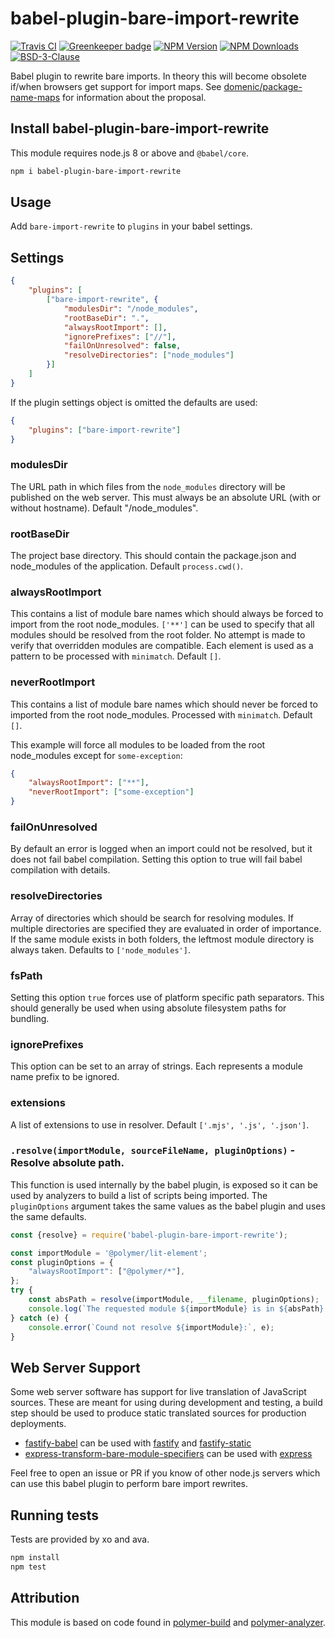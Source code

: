 # babel-plugin-bare-import-rewrite

[![Travis CI][travis-image]][travis-url]
[![Greenkeeper badge][gk-image]](https://greenkeeper.io/)
[![NPM Version][npm-image]][npm-url]
[![NPM Downloads][downloads-image]][downloads-url]
[![BSD-3-Clause][license-image]](LICENSE)

Babel plugin to rewrite bare imports.  In theory this will become obsolete if/when
browsers get support for import maps.  See [domenic/package-name-maps] for information
about the proposal.

## Install babel-plugin-bare-import-rewrite

This module requires node.js 8 or above and `@babel/core`.

```sh
npm i babel-plugin-bare-import-rewrite
```

## Usage

Add `bare-import-rewrite` to `plugins` in your babel settings.

## Settings

```json
{
	"plugins": [
		["bare-import-rewrite", {
			"modulesDir": "/node_modules",
			"rootBaseDir": ".",
			"alwaysRootImport": [],
			"ignorePrefixes": ["//"],
			"failOnUnresolved": false,
			"resolveDirectories": ["node_modules"]
		}]
	]
}
```

If the plugin settings object is omitted the defaults are used:
```json
{
	"plugins": ["bare-import-rewrite"]
}
```

### modulesDir

The URL path in which files from the `node_modules` directory will be published on
the web server. This must always be an absolute URL (with or without hostname).
Default "/node_modules".

### rootBaseDir

The project base directory.  This should contain the package.json and node_modules
of the application.  Default `process.cwd()`.

### alwaysRootImport

This contains a list of module bare names which should always be forced to import from
the root node_modules.  `['**']` can be used to specify that all modules should be
resolved from the root folder.  No attempt is made to verify that overridden modules
are compatible.  Each element is used as a pattern to be processed with `minimatch`.
Default `[]`.

### neverRootImport

This contains a list of module bare names which should never be forced to imported
from the root node_modules.  Processed with `minimatch`.  Default `[]`.

This example will force all modules to be loaded from the root node_modules except
for `some-exception`:
```json
{
	"alwaysRootImport": ["**"],
	"neverRootImport": ["some-exception"]
}
```

### failOnUnresolved

By default an error is logged when an import could not be resolved, but it does not fail babel compilation.
Setting this option to true will fail babel compilation with details.

### resolveDirectories

Array of directories which should be search for resolving modules. If multiple directories are specified they
are evaluated in order of importance. If the same module exists in both folders, the leftmost module directory is
always taken. Defaults to `['node_modules']`.

### fsPath

Setting this option `true` forces use of platform specific path separators.  This
should generally be used when using absolute filesystem paths for bundling.

### ignorePrefixes

This option can be set to an array of strings.  Each represents a module name prefix
to be ignored.

### extensions

A list of extensions to use in resolver. Default `['.mjs', '.js', '.json']`.

### `.resolve(importModule, sourceFileName, pluginOptions)` - Resolve absolute path.

This function is used internally by the babel plugin, is exposed so it can be used
by analyzers to build a list of scripts being imported.  The `pluginOptions` argument
takes the same values as the babel plugin and uses the same defaults.

```js
const {resolve} = require('babel-plugin-bare-import-rewrite');

const importModule = '@polymer/lit-element';
const pluginOptions = {
	"alwaysRootImport": ["@polymer/*"],
};
try {
	const absPath = resolve(importModule, __filename, pluginOptions);
	console.log(`The requested module ${importModule} is in ${absPath}.`);
} catch (e) {
	console.error(`Cound not resolve ${importModule}:`, e);
}
```

## Web Server Support

Some web server software has support for live translation of JavaScript sources.  These
are meant for using during development and testing, a build step should be used to
produce static translated sources for production deployments.

* [fastify-babel] can be used with [fastify] and [fastify-static]
* [express-transform-bare-module-specifiers] can be used with [express]

Feel free to open an issue or PR if you know of other node.js servers which can use this
babel plugin to perform bare import rewrites.

## Running tests

Tests are provided by xo and ava.

```sh
npm install
npm test
```

## Attribution

This module is based on code found in [polymer-build] and [polymer-analyzer].

[npm-image]: https://img.shields.io/npm/v/babel-plugin-bare-import-rewrite.svg
[npm-url]: https://npmjs.org/package/babel-plugin-bare-import-rewrite
[travis-image]: https://travis-ci.org/cfware/babel-plugin-bare-import-rewrite.svg?branch=master
[travis-url]: https://travis-ci.org/cfware/babel-plugin-bare-import-rewrite
[gk-image]: https://badges.greenkeeper.io/cfware/babel-plugin-bare-import-rewrite.svg
[downloads-image]: https://img.shields.io/npm/dm/babel-plugin-bare-import-rewrite.svg
[downloads-url]: https://npmjs.org/package/babel-plugin-bare-import-rewrite
[license-image]: https://img.shields.io/npm/l/babel-plugin-bare-import-rewrite.svg
[domenic/package-name-maps]: https://github.com/domenic/package-name-maps/
[polymer-analyzer]: https://github.com/Polymer/tools/blob/219ab4f3f9f8773e75f8c6181109e8966082b9af/packages/analyzer/src/javascript/resolve-specifier-node.ts
[polymer-build]: https://github.com/Polymer/tools/blob/219ab4f3f9f8773e75f8c6181109e8966082b9af/packages/build/src/babel-plugin-bare-specifiers.ts
[fastify]: https://github.com/fastify/fastify#readme
[fastify-static]: https://github.com/fastify/fastify-static#readme
[fastify-babel]: https://github.com/cfware/fastify-babel#readme
[express]: https://github.com/expressjs/express#readme
[express-transform-bare-module-specifiers]: https://github.com/nodecg/express-transform-bare-module-specifiers#readme
